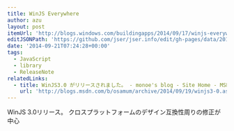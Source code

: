 ```yaml
---
title: WinJS Everywhere
author: azu
layout: post
itemUrl: 'http://blogs.windows.com/buildingapps/2014/09/17/winjs-everywhere/'
editJSONPath: 'https://github.com/jser/jser.info/edit/gh-pages/data/2014/09/index.json'
date: '2014-09-21T07:24:28+00:00'
tags:
  - JavaScript
  - library
  - ReleaseNote
relatedLinks:
  - title: WinJS3.0 がリリースされました。 - monoe's blog - Site Home - MSDN Blogs
    url: 'http://blogs.msdn.com/b/osamum/archive/2014/09/19/winjs3-0.aspx'
---
```

WinJS 3.0リリース。
クロスプラットフォームのデザイン互換性周りの修正が中心
